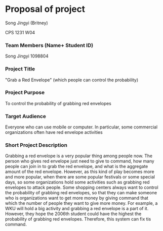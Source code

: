 # Proposal of project 

Song Jingyi (Britney) 

CPS 1231 W04 



### Team Members (Name+ Student ID) 

Song Jingyi 1098804 



### Project Title 

"Grab a Red Envelope" (which people can control the probability) 



### Project Purpose 

To control the probability of grabbing red envelopes 



### Target Audience 

Everyone who can use mobile or computer. In particular, some commercial organizations often have red envelope activities 



### Short Project Description 

Grabbing a red envelope is a very popular thing among people now. The person who gives red envelope just need to give to command, how many people can join in to grab the red envelope, and what is the aggregate amount of the red envelope. However, as this kind of play becomes more and more popular, when there are some popular festivals or some special days, so some organizations hold some activities such as grabbing red envelopes to attack people. Some shopping centers always want to control the probability of grabbing red envelopes, so that they can make someone who is organizations want to get more money by giving command that which the number of people they want to give more money. For example, a WKU will hold a big activity and grabbing a red envelope is a part of it. However, they hope the 2006th student could have the highest the probability of grabbing red envelopes. Therefore, this system can fix tis command.